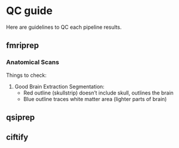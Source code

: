 # QC guide

Here are guidelines to QC each pipeline results.

## fmriprep
### Anatomical Scans
Things to check:
1) Good Brain Extraction Segmentation:
    * Red outline (skullstrip) doesn’t include skull, outlines the brain
    * Blue outline traces white matter area (lighter parts of brain)


## qsiprep

## ciftify
